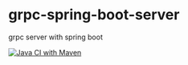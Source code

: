 # grpc-spring-boot-server
grpc server with spring boot


[![Java CI with Maven](https://github.com/netanelshriki/grpc-spring-boot-server/actions/workflows/main.yml/badge.svg?branch=master)](https://github.com/netanelshriki/grpc-spring-boot-server/actions/workflows/main.yml)
